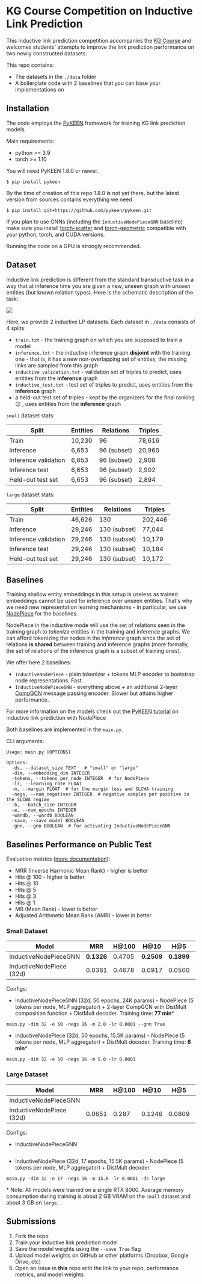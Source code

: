 # KG Course Competition on Inductive Link Prediction

This inductive link prediction competition accompanies the [KG Course](https://github.com/migalkin/kgcourse2021) and 
welcomes students' attempts to improve the link prediction performance on two newly constructed datasets.

This repo contains:
* The datasets in the `./data` folder
* A boilerplate code with 2 baselines that you can base your implementations on

## Installation

The code employs the [PyKEEN](https://github.com/pykeen/pykeen) framework for training KG link prediction models.

Main requirements:
* python >= 3.9
* torch >= 1.10

You will need PyKEEN 1.8.0 or newer.
```shell
$ pip install pykeen
```

By the time of creation of this repo 1.8.0 is not yet there, but the latest version from sources contains
everything we need
```shell
$ pip install git+https://github.com/pykeen/pykeen.git
```

If you plan to use GNNs (including the `InductiveNodePieceGNN` baseline) make sure you install [torch-scatter](https://github.com/rusty1s/pytorch_scatter)
and [torch-geometric](https://github.com/pyg-team/pytorch_geometric) 
compatible with your python, torch, and CUDA versions.

Running the code on a GPU is strongly recommended.

## Dataset
Inductive link prediction is different from the standard transductive task in a way that at inference time
you are given a new, unseen graph with unseen entities (but known relation types). 
Here is the schematic description of the task:

![](https://pykeen.readthedocs.io/en/latest/_images/ilp_1.png)

Here, we provide 2 inductive LP datasets. Each dataset in `./data` consists of 4 splits:
* `train.txt` - the training graph on which you are supposed to train a model
* `inference.txt` - the inductive inference graph **disjoint** with the training one - that is, it has a new non-overlapping set of entities, the missing links are sampled from this graph
* `inductive_validation.txt` - validation set of triples to predict, uses entities from the **inference** graph
* `inductive_test.txt` - test set of triples to predict, uses entities from the **inference** graph
* a held-out test set of triples - kept by the organizers for the final ranking 😉 , uses entities from the **inference** graph

`small` dataset stats:

| Split                | Entities  | Relations   | Triples |
|----------------------|-----------|-------------|---------|
| Train                | 10,230    | 96          | 78,616  |
| Inference            | 6,653     | 96 (subset) | 20,960  |
| Inference validation | 6,653     | 96 (subset) | 2,908   |
| Inference test       | 6,653     | 96 (subset) | 2,902   |
| Held-out test set    | 6,653     | 96 (subset) | 2,894   |


`large` dataset stats:

| Split                | Entities | Relations         | Triples |
|----------------------|----------|-------------------|---------|
| Train                | 46,626   | 130               | 202,446 |
| Inference            | 29,246   | 130 (subset)      | 77,044  |
| Inference validation | 29,246   | 130 (subset)      | 10,179  |
| Inference test       | 29,246   | 130 (subset)      | 10,184  |
| Held-out test set    | 29,246   | 130 (subset)      | 10,172  |


## Baselines

Training shallow entity embeddings in this setup is useless as trained embeddings cannot be used for inference over unseen entities.
That's why we need new representation learning mechanisms - in particular, we use [NodePiece](https://arxiv.org/abs/2106.12144) for the baselines.

NodePiece in the inductive mode will use the set of relations seen in the training graph to *tokenize* entities in the training and inference graphs.
We can afford tokenizing the nodes in the *inference* graph since the set of relations **is shared** between training and inference graphs 
(more formally, the set of relations of the inference graph is a subset of training ones).

We offer here 2 baselines:
* `InductiveNodePiece` - plain tokenizer + tokens MLP encoder to bootstrap node representations. Fast.
* `InductiveNodePieceGNN` - everything above + an additional 2-layer [CompGCN](https://arxiv.org/abs/1911.03082) message passing encoder. Slower but attains higher performance.

For more information on the models check out the [PyKEEN tutorial](https://pykeen.readthedocs.io/en/latest/tutorial/inductive_lp.html) on inductive link prediction with NodePiece

Both baselines are implemented in the `main.py`. 

CLI arguments:

```shell
Usage: main.py [OPTIONS]

Options:
  -ds, --dataset_size TEXT   # "small" or "large"
  -dim, --embedding_dim INTEGER  
  -tokens, --tokens_per_node INTEGER  # for NodePiece
  -lr, --learning_rate FLOAT
  -m, --margin FLOAT  # for the margin loss and SLCWA training
  -negs, --num_negatives INTEGER  # negative samples per positive in the SLCWA regime 
  -b, --batch_size INTEGER
  -e, --num_epochs INTEGER
  -wandb, --wandb BOOLEAN
  -save, --save_model BOOLEAN
  -gnn, --gnn BOOLEAN  # for activating InductiveNodePieceGNN
```

## Baselines Performance on Public Test

Evaluation metrics ([more documentation](https://pykeen.readthedocs.io/en/stable/tutorial/understanding_evaluation.html)): 
* MRR (Inverse Harmonic Mean Rank) - higher is better
* Hits @ 100 - higher is better
* Hits @ 10
* Hits @ 5
* Hits @ 3
* Hits @ 1
* MR (Mean Rank) - lower is better
* Adjusted Arithmetic Mean Rank (AMR) - lower in better

### Small Dataset


| **Model**                | MRR        | H@100  | H@10       | H@5        | H@3        | H@1        | MR      | AMR       |
|--------------------------|------------|--------|------------|------------|------------|------------|---------|-----------|
| InductiveNodePieceGNN    | **0.1326** | 0.4705 | **0.2509** | **0.1899** | **0.1396** | **0.0763** | **881** | **0.270** |
| InductiveNodePiece (32d) | 0.0381     | 0.4678 | 0.0917     | 0.0500     | 0.0219     | 0.007      | 1088    | 0.334     |

Configs:
* InductiveNodePieceGNN (32d, 50 epochs, 24K params) - NodePiece (5 tokens per node, MLP aggregator) + 2-layer CompGCN with DistMult composition function + DistMult decoder. Training time: **77 min***
```shell
main.py -dim 32 -e 50 -negs 16 -m 2.0 -lr 0.0001 --gnn True
```
* InductiveNodePiece (32d, 50 epochs, 15.5K params) - NodePiece (5 tokens per node, MLP aggregator) + DistMult decoder. Training time: **6 min***
```shell
main.py -dim 32 -e 50 -negs 16 -m 5.0 -lr 0.0001
```

### Large Dataset

| **Model**                | MRR    | H@100 | H@10   | H@5    | H@3    | H@1    | MR   | AMR   |
|--------------------------|--------|-------|--------|--------|--------|--------|------|-------|
| InductiveNodePieceGNN    |        |       |        |        |        |        |      |       |
| InductiveNodePiece (32d) | 0.0651 | 0.287 | 0.1246 | 0.0809 | 0.0542 | 0.0373 | 5078 | 0.354 |

Configs:
* InductiveNodePieceGNN
```shell

```
* InductiveNodePiece (32d, 17 epochs, 15.5K params) - NodePiece (5 tokens per node, MLP aggregator) + DistMult decoder
```shell
main.py -dim 32 -e 17 -negs 16 -m 15.0 -lr 0.0001 -ds large
```

\* Note: All models were trained on a single RTX 8000. Average memory consumption during training is about 2 GB VRAM on the `small` dataset and about 3 GB on `large`.  
## Submissions

1. Fork the repo
2. Train your inductive link prediction model
3. Save the model weights using the `--save True` flag
4. Upload model weights on GitHub or other platforms (Dropbox, Google Drive, etc)
5. Open an issue in **this** repo with the link to your repo, performance metrics, and model weights

